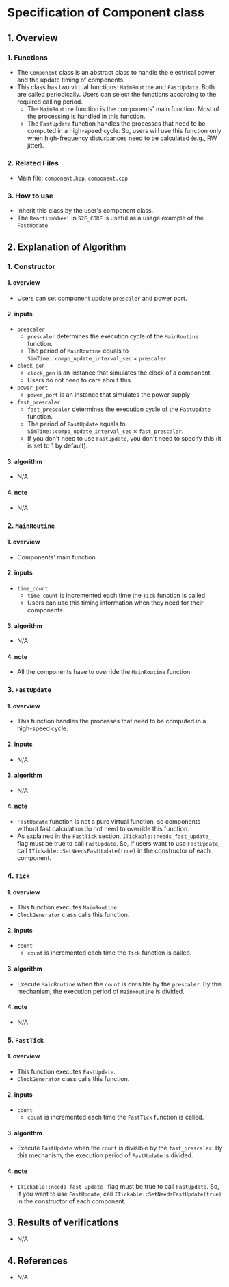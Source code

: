 # Specification of Component class

## 1.  Overview
### 1. Functions
- The `Component` class is an abstract class to handle the electrical power and the update timing of components.
- This class has two virtual functions: `MainRoutine` and `FastUpdate`. Both are called periodically. Users can select the functions according to the required calling period.
  + The `MainRoutine` function is the components' main function. Most of the processing is handled in this function.
  + The `FastUpdate` function handles the processes that need to be computed in a high-speed cycle. So, users will use this function only when high-frequency disturbances need to be calculated (e.g., RW jitter).

### 2. Related Files
- Main file: `component.hpp`, `component.cpp`

### 3. How to use
- Inherit this class by the user's component class.
- The `ReactionWheel` in `S2E_CORE` is useful as a usage example of the `FastUpdate`.

## 2. Explanation of Algorithm
### 1. Constructor
#### 1. overview
- Users can set component update `prescaler` and power port. 

#### 2. inputs
- `prescaler`
  + `prescaler` determines the execution cycle of the `MainRoutine` function.
  + The period of `MainRoutine` equals to `SimTime::compo_update_interval_sec` $\times$ `prescaler`.
- `clock_gen`
  + `clock_gen` is an instance that simulates the clock of a component.
  + Users do not need to care about this.
- `power_port`
   + `power_port` is an instance that simulates the power supply
- `fast_prescaler`
  + `fast_prescaler` determines the execution cycle of the `FastUpdate` function.
  + The period of `FastUpdate` equals to `SimTime::compo_update_interval_sec` $\times$ `fast_prescaler`.
  + If you don't need to use `FastUpdate`, you don't need to specify this (it is set to 1 by default).

#### 3. algorithm
- N/A

#### 4. note
- N/A

### 2. `MainRoutine`
#### 1. overview
- Components' main function

#### 2. inputs
- `time_count`
  + `time_count` is incremented each time the `Tick` function is called.
  + Users can use this timing information when they need for their components.

#### 3. algorithm
- N/A 

#### 4. note
- All the components have to override the `MainRoutine` function.

### 3. `FastUpdate`
#### 1. overview
- This function handles the processes that need to be computed in a high-speed cycle.

#### 2. inputs
- N/A

#### 3. algorithm
- N/A 

#### 4. note
- `FastUpdate` function is not a pure virtual function, so components without fast calculation do not need to override this function.
- As explained in the `FastTick` section, `ITickable::needs_fast_update_` flag must be true to call `FastUpdate`. So, if users want to use `FastUpdate`, call `ITickable::SetNeedsFastUpdate(true)` in the constructor of each component.

### 4. `Tick`
#### 1. overview
- This function executes `MainRoutine`.
- `ClockGenerator` class calls this function.

#### 2. inputs
- `count`
  + `count` is incremented each time the `Tick` function is called.

#### 3. algorithm
- Execute `MainRoutine` when the `count` is divisible by the `prescaler`. By this mechanism, the execution period of `MainRoutine` is divided.

#### 4. note
- N/A

### 5. `FastTick`
#### 1. overview
- This function executes `FastUpdate`.
- `ClockGenerator` class calls this function.

#### 2. inputs
- `count`
  + `count` is incremented each time the `FastTick` function is called.

#### 3. algorithm
- Execute `FastUpdate` when the `count` is divisible by the `fast_prescaler`. By this mechanism, the execution period of `FastUpdate` is divided.

#### 4. note
- `ITickable::needs_fast_update_` flag must be true to call `FastUpdate`. So, if you want to use `FastUpdate`, call `ITickable::SetNeedsFastUpdate(true)` in the constructor of each component.

## 3. Results of verifications
- N/A

## 4. References
- N/A
